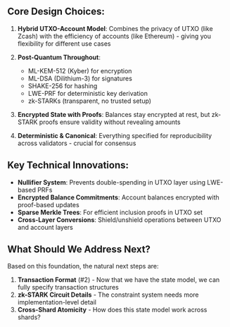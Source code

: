 
## **Core Design Choices:**

1. **Hybrid UTXO-Account Model**: Combines the privacy of UTXO (like Zcash) with the efficiency of accounts (like Ethereum) - giving you flexibility for different use cases

2. **Post-Quantum Throughout**: 
   - ML-KEM-512 (Kyber) for encryption
   - ML-DSA (Dilithium-3) for signatures
   - SHAKE-256 for hashing
   - LWE-PRF for deterministic key derivation
   - zk-STARKs (transparent, no trusted setup)

3. **Encrypted State with Proofs**: Balances stay encrypted at rest, but zk-STARK proofs ensure validity without revealing amounts

4. **Deterministic & Canonical**: Everything specified for reproducibility across validators - crucial for consensus

## **Key Technical Innovations:**

- **Nullifier System**: Prevents double-spending in UTXO layer using LWE-based PRFs
- **Encrypted Balance Commitments**: Account balances encrypted with proof-based updates
- **Sparse Merkle Trees**: For efficient inclusion proofs in UTXO set
- **Cross-Layer Conversions**: Shield/unshield operations between UTXO and account layers

## **What Should We Address Next?**

Based on this foundation, the natural next steps are:

1. **Transaction Format** (#2) - Now that we have the state model, we can fully specify transaction structures
2. **zk-STARK Circuit Details** - The constraint system needs more implementation-level detail
3. **Cross-Shard Atomicity** - How does this state model work across shards?

